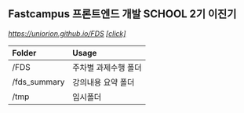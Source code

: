 ## Fastcampus 프론트엔드 개발 SCHOOL 2기 이진기

*https://uniorion.github.io/FDS [[click]](https://uniorion.github.io/FDS)*


| Folder | Usage | 
|:-------|:--------|
| /FDS| 주차별 과제수행 폴더 | 
| /fds_summary| 강의내용 요약 폴더  | 
|/tmp| 임시폴더 |
